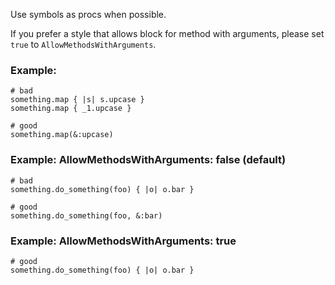 Use symbols as procs when possible.

If you prefer a style that allows block for method with arguments,
please set `true` to `AllowMethodsWithArguments`.

### Example:
    # bad
    something.map { |s| s.upcase }
    something.map { _1.upcase }

    # good
    something.map(&:upcase)

### Example: AllowMethodsWithArguments: false (default)
    # bad
    something.do_something(foo) { |o| o.bar }

    # good
    something.do_something(foo, &:bar)

### Example: AllowMethodsWithArguments: true
    # good
    something.do_something(foo) { |o| o.bar }